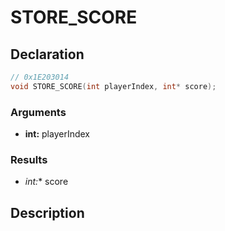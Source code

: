 # STORE_SCORE

## Declaration
```cpp
// 0x1E203014
void STORE_SCORE(int playerIndex, int* score);
```

### Arguments
- **int:** playerIndex

### Results
- **int*:** score

## Description
